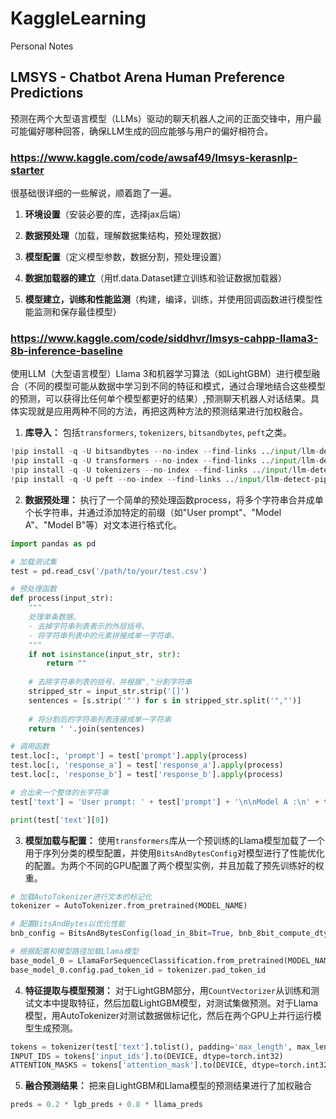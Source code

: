 # KaggleLearning
Personal Notes

## LMSYS - Chatbot Arena Human Preference Predictions
预测在两个大型语言模型（LLMs）驱动的聊天机器人之间的正面交锋中，用户最可能偏好哪种回答，确保LLM生成的回应能够与用户的偏好相符合。

###  https://www.kaggle.com/code/awsaf49/lmsys-kerasnlp-starter

很基础很详细的一些解说，顺着跑了一遍。

1. **环境设置**（安装必要的库，选择jax后端）

2. **数据预处理**（加载，理解数据集结构，预处理数据）

3. **模型配置**（定义模型参数，数据分割，预处理设置）

4. **数据加载器的建立**（用tf.data.Dataset建立训练和验证数据加载器）

5. **模型建立，训练和性能监测**（构建，编译，训练，并使用回调函数进行模型性能监测和保存最佳模型）


### https://www.kaggle.com/code/siddhvr/lmsys-cahpp-llama3-8b-inference-baseline

使用LLM（大型语言模型）Llama 3和机器学习算法（如LightGBM）进行模型融合（不同的模型可能从数据中学习到不同的特征和模式，通过合理地结合这些模型的预测，可以获得比任何单个模型都更好的结果）,预测聊天机器人对话结果。具体实现就是应用两种不同的方法，再把这两种方法的预测结果进行加权融合。

1. **库导入：** 包括`transformers`, `tokenizers`, `bitsandbytes`, `peft`之类。
```python
!pip install -q -U bitsandbytes --no-index --find-links ../input/llm-detect-pip/
!pip install -q -U transformers --no-index --find-links ../input/llm-detect-pip/
!pip install -q -U tokenizers --no-index --find-links ../input/llm-detect-pip/
!pip install -q -U peft --no-index --find-links ../input/llm-detect-pip/
```
2. **数据预处理：** 执行了一个简单的预处理函数process，将多个字符串合并成单个长字符串，并通过添加特定的前缀（如"User prompt"、"Model A"、"Model B"等）对文本进行格式化。
```python
import pandas as pd

# 加载测试集
test = pd.read_csv('/path/to/your/test.csv')

# 预处理函数
def process(input_str):
    """
    处理单条数据。
    - 去掉字符串列表表示的外层括号。
    - 将字符串列表中的元素拼接成单一字符串。
    """
    if not isinstance(input_str, str):
        return ""
    
    # 去除字符串列表的括号，并根据","分割字符串
    stripped_str = input_str.strip('[]')
    sentences = [s.strip('"') for s in stripped_str.split('","')]
    
    # 将分割后的字符串列表连接成单一字符串
    return ' '.join(sentences)

# 调用函数
test.loc[:, 'prompt'] = test['prompt'].apply(process)
test.loc[:, 'response_a'] = test['response_a'].apply(process)
test.loc[:, 'response_b'] = test['response_b'].apply(process)

# 合出来一个整体的长字符串
test['text'] = 'User prompt: ' + test['prompt'] + '\n\nModel A :\n' + test['response_a'] + '\n\n--------\n\nModel B:\n' + test['response_b']

print(test['text'][0])  
```

3. **模型加载与配置：** 使用`transformers`库从一个预训练的Llama模型加载了一个用于序列分类的模型配置，并使用`BitsAndBytesConfig`对模型进行了性能优化的配置。为两个不同的GPU配置了两个模型实例，并且加载了预先训练好的权重。
```python
# 加载AutoTokenizer进行文本的标记化
tokenizer = AutoTokenizer.from_pretrained(MODEL_NAME)

# 配置BitsAndBytes以优化性能
bnb_config = BitsAndBytesConfig(load_in_8bit=True, bnb_8bit_compute_dtype=torch.float16, bnb_8bit_use_double_quant=False)

# 根据配置和模型路径加载Llama模型
base_model_0 = LlamaForSequenceClassification.from_pretrained(MODEL_NAME, num_labels=3, torch_dtype=torch.float16, quantization_config=bnb_config, device_map='cuda:0')
base_model_0.config.pad_token_id = tokenizer.pad_token_id
```
4. **特征提取与模型预测：** 对于LightGBM部分，用`CountVectorizer`从训练和测试文本中提取特征，然后加载LightGBM模型，对测试集做预测。对于Llama模型，用AutoTokenizer对测试数据做标记化，然后在两个GPU上并行运行模型生成预测。
```python
tokens = tokenizer(test['text'].tolist(), padding='max_length', max_length=MAX_LENGTH, truncation=True, return_tensors='pt')
INPUT_IDS = tokens['input_ids'].to(DEVICE, dtype=torch.int32)
ATTENTION_MASKS = tokens['attention_mask'].to(DEVICE, dtype=torch.int32)
```
5. **融合预测结果：** 把来自LightGBM和Llama模型的预测结果进行了加权融合
```python
preds = 0.2 * lgb_preds + 0.8 * llama_preds
```
